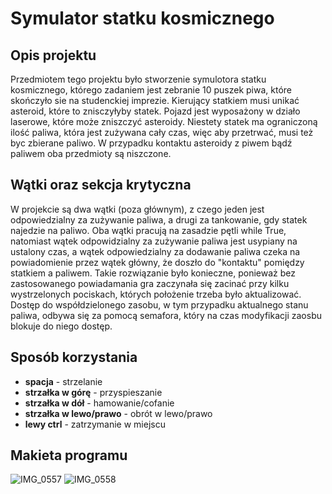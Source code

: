 # Symulator statku kosmicznego
## Opis projektu 
Przedmiotem tego projektu było stworzenie symulotora statku kosmicznego, którego zadaniem jest zebranie 10 puszek piwa, które skończyło sie na studenckiej imprezie. Kierujący statkiem musi unikać asteroid, które to znisczyłyby statek. Pojazd jest wyposażony w działo laserowe, które może zniszczyć asteroidy. Niestety statek ma ograniczoną ilość paliwa, która jest zużywana cały czas, więc aby przetrwać, musi też byc zbierane paliwo. W przypadku kontaktu asteroidy z piwem bądź paliwem oba przedmioty są niszczone. 
## Wątki oraz sekcja krytyczna
W projekcie są dwa wątki (poza głównym), z czego jeden jest odpowiedzialny za zużywanie paliwa, a drugi za tankowanie, gdy statek najedzie na paliwo. Oba wątki pracują na zasadzie pętli while True, natomiast wątek odpowidzialny za zużywanie paliwa jest usypiany na ustalony czas, a wątek odpowiedzialny za dodawanie paliwa czeka na powiadomienie przez wątek główny, że doszło do "kontaktu" pomiędzy statkiem a paliwem. Takie rozwiązanie było konieczne, ponieważ bez zastosowanego powiadamania gra zaczynała się zacinać przy kilku wystrzelonych pociskach, których położenie trzeba było aktualizować. Dostęp do współdzielonego zasobu, w tym przypadku aktualnego stanu paliwa, odbywa się za pomocą semafora, który na czas modyfikacji zaosbu blokuje do niego dostęp.
## Sposób korzystania
- <b>spacja</b> - strzelanie
- <b>strzałka w górę</b> - przyspieszanie
- <b>strzałka w dół</b> - hamowanie/cofanie
- <b>strzałka w lewo/prawo</b> - obrót w lewo/prawo
- <b>lewy ctrl</b> - zatrzymanie w miejscu
## Makieta programu
![IMG_0557](https://github.com/masia-pasia/so2_spaceship_simulator/assets/81834765/6d35b708-b234-4c21-80ad-7b0fc7f17920)
![IMG_0558](https://github.com/masia-pasia/so2_spaceship_simulator/assets/81834765/545e74c0-ef76-4637-ade1-219a5d504692)

